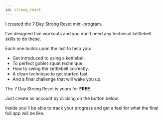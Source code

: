 ```yaml
---
id: strong_reset
---
```


I created the 7 Day Strong Reset mini-program.

I’ve designed five workouts and you don’t need any technical kettlebell skills to do these.

Each one builds upon the last to help you:

- Get introduced to using a kettlebell.
- To perfect goblet squat technique.
- How to swing the kettlebell correctly.
- A clean technique to get started fast.
- And a final challenge that will wake you up.

The 7 Day Strong Reset is yours for **FREE**.

Just create an account by clicking on the button below.

Inside you'll be able to track your progress and get a feel for what the final full app will be like.
